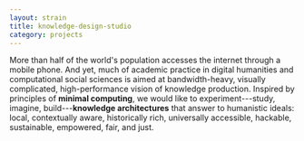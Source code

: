 ```yaml
---
layout: strain
title: knowledge-design-studio
category: projects
---
```


<!-- A 75-100 word paragraph describing the motivation behind these projects -->

More than half of the world's population accesses the internet through a
mobile phone. And yet, much of academic practice in digital humanities and
computational social sciences is aimed at bandwidth-heavy, visually
complicated, high-performance vision of knowledge production. Inspired by
principles of **minimal computing**, we would like to experiment---study,
imagine, build---**knowledge architectures** that answer to humanistic ideals:
local, contextually aware, historically rich, universally accessible,
hackable, sustainable, empowered, fair, and just.
